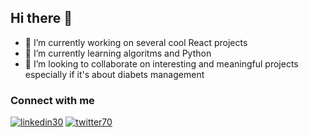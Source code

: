 ## Hi there 👋


- 🔭 I’m currently working on several cool React projects
- 🌱 I’m currently learning algoritms and Python
- 👯 I’m looking to collaborate on interesting and meaningful projects especially if it's about diabets management

<!--
**szaster/szaster** is a ✨ _special_ ✨ repository because its `README.md` (this file) appears on your GitHub profile.

Here are some ideas to get you started:


- 💬 Ask me about ...
- 📫 How to reach me: ...
- 😄 Pronouns: ...
- ⚡ Fun fact: ...
-->


### Connect with me

[![linkedin30](https://user-images.githubusercontent.com/41549193/105802669-4b9d5280-5f61-11eb-8960-a924484caacf.jpeg)][1]
[![twitter70](https://user-images.githubusercontent.com/41549193/105803374-f9f5c780-5f62-11eb-9db0-904a417b0ee9.gif)][2]


[1]: https://www.linkedin.com/in/svitlana-zaster-77a9a06b/
[2]: https://twitter.com/szaster



